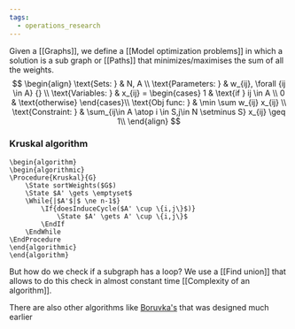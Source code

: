 ```yaml
---
tags:
  - operations_research
---
```

Given a [[Graphs]], we define a [[Model optimization problems]] in which a solution is a sub graph or [[Paths]] that minimizes/maximises the sum of all the weights.
$$
\begin{align}
\text{Sets: } &  N, A \\
\text{Parameters: } &  w_{ij}, \forall {ij \in A}  {}  \\
\text{Variables: } & x_{ij} = \begin{cases}
1  & \text{if } ij \in A \\
0  &  \text{otherwise}
\end{cases}\\
\text{Obj func: } &  \min \sum w_{ij} x_{ij} \\
\text{Constraint: } &  \sum_{ij\in A \atop i \in S,j\in N \setminus S}  x_{ij} \geq 1\\
\end{align}
$$
### Kruskal algorithm

```pseudo
\begin{algorithm}
\begin{algorithmic}
\Procedure{Kruskal}{G}
	\State sortWeights($G$)
	\State $A' \gets \emptyset$
	\While{|$A'$|$ \ne n-1$}
		\If{doesInduceCycle($A' \cup \{i,j\}$)}
			\State $A' \gets A' \cup \{i,j\}$
		\EndIf
	\EndWhile
\EndProcedure
\end{algorithmic}
\end{algorithm}
```
But how do we check if a subgraph has a loop? We use a [[Find union]] that allows to do this check in almost constant time [[Complexity of an algorithm]].

There are also other algorithms like [Boruvka's](https://en.wikipedia.org/wiki/Bor%C5%AFvka%27s_algorithm) that was designed much earlier
